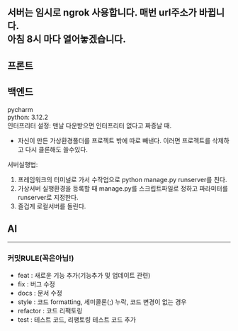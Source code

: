서버는 임시로 ngrok 사용합니다. 매번 url주소가 바뀝니다.<br>
아침 8시 마다 열어놓겠습니다.
---
## 프론트

## 백엔드
pycharm<br>
python: 3.12.2<br>
인터프리터 설정:
  맨날 다운받으면 인터프리터 없다고 짜증날 때.
  - 자신이 만든 가상환경폴더를 프로젝트 밖에 따로 빼낸다. 이러면 프로젝트를 삭제하고 다시 클론해도 쓸수있다.<br>
  
서버실행법:
  1)  프레임워크의 터미널로 가서 수작업으로 python manage.py runserver를 친다.
  2)  가상서버 실행환경을 등록할 때 manage.py를 스크립트파일로 정하고 파라미터를 runserver로 지정한다.
  3)  즐겁게 로컬서버를 돌린다.



## AI

---
### 커밋RULE(꼭은아님!)
- feat 		: 새로운 기능 추가(기능추가 및 업데이트 관련)
- fix 		: 버그 수정
- docs 		: 문서 수정
- style 	: 코드 formatting, 세미콜론(;) 누락, 코드 변경이 없는 경우
- refactor 	: 코드 리팩토링
- test 		: 테스트 코드, 리팽토링 테스트 코드 추가

